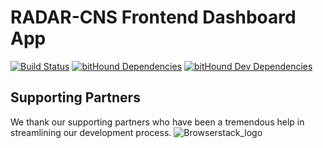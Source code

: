 # RADAR-CNS Frontend Dashboard App

[![Build Status](https://travis-ci.org/RADAR-CNS/RADAR-Dashboard.svg?branch=develop)](https://travis-ci.org/RADAR-CNS/RADAR-Dashboard) [![bitHound Dependencies](https://www.bithound.io/github/RADAR-CNS/RADAR-Dashboard/badges/dependencies.svg)](https://www.bithound.io/github/RADAR-CNS/RADAR-Dashboard/develop/dependencies/npm) [![bitHound Dev Dependencies](https://www.bithound.io/github/RADAR-CNS/RADAR-Dashboard/badges/devDependencies.svg)](https://www.bithound.io/github/RADAR-CNS/RADAR-Dashboard/develop/dependencies/npm)


## Supporting Partners
We thank our supporting partners who have been a tremendous help in streamlining our development process.
![Browserstack_logo](https://github.com/RADAR-CNS/RADAR-Dashboard/blob/supportive-partners-patch/docs/supportive-partners-src/brwsrstck.png)
